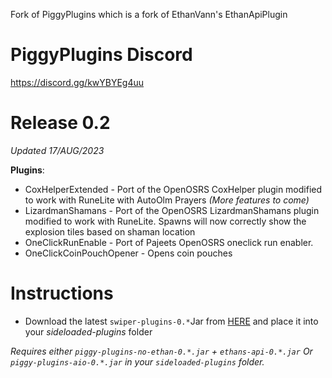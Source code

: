 Fork of PiggyPlugins which is a fork of EthanVann's EthanApiPlugin


# PiggyPlugins Discord
https://discord.gg/kwYBYEg4uu


# Release 0.2
*Updated 17/AUG/2023*

**Plugins**:
- CoxHelperExtended - Port of the OpenOSRS CoxHelper plugin modified to work with RuneLite with AutoOlm Prayers *(More features to come)*
- LizardmanShamans - Port of the OpenOSRS LizardmanShamans plugin modified to work with RuneLite. Spawns will now correctly show the explosion tiles based on shaman location
- OneClickRunEnable - Port of Pajeets OpenOSRS oneclick run enabler.
- OneClickCoinPouchOpener - Opens coin pouches 

# Instructions
- Download the latest `swiper-plugins-0.*`Jar from [HERE](https://github.com/meangraph/PiggyPlugins/releases/tag/pre-release) and place it into your *sideloaded-plugins* folder

*Requires either `piggy-plugins-no-ethan-0.*.jar` +  `ethans-api-0.*.jar`  Or  `piggy-plugins-aio-0.*.jar` in your `sideloaded-plugins` folder.*


